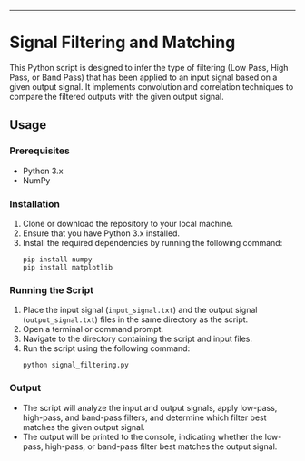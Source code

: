 
---

# Signal Filtering and Matching


This Python script is designed to infer the type of filtering (Low Pass, High Pass, or Band Pass) that has been applied to an input signal based on a given output signal. It implements convolution and correlation techniques to compare the filtered outputs with the given output signal.

## Usage

### Prerequisites
- Python 3.x
- NumPy

### Installation
1. Clone or download the repository to your local machine.
2. Ensure that you have Python 3.x installed.
3. Install the required dependencies by running the following command:
   ```
   pip install numpy
   pip install matplotlib
   ```

### Running the Script
1. Place the input signal (`input_signal.txt`) and the output signal (`output_signal.txt`) files in the same directory as the script.
2. Open a terminal or command prompt.
3. Navigate to the directory containing the script and input files.
4. Run the script using the following command:
   ```
   python signal_filtering.py
   ```

### Output
- The script will analyze the input and output signals, apply low-pass, high-pass, and band-pass filters, and determine which filter best matches the given output signal.
- The output will be printed to the console, indicating whether the low-pass, high-pass, or band-pass filter best matches the output signal.
